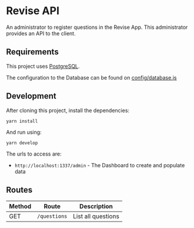 # Revise API

An administrator to register questions in the Revise App. This administrator provides an API to the client.

## Requirements

This project uses [PostgreSQL](https://www.postgresql.org/).

The configuration to the Database can be found on [config/database.js](config/database.js)

## Development

After cloning this project, install the dependencies:

```
yarn install
```

And run using:

```
yarn develop
```

The urls to access are:

- `http://localhost:1337/admin` - The Dashboard to create and populate data

## Routes

| Method              |  Route              |    Description     |
| ------------------- | ------------------- |--------------------|
|  GET                |  ```/questions```   | List all questions |
